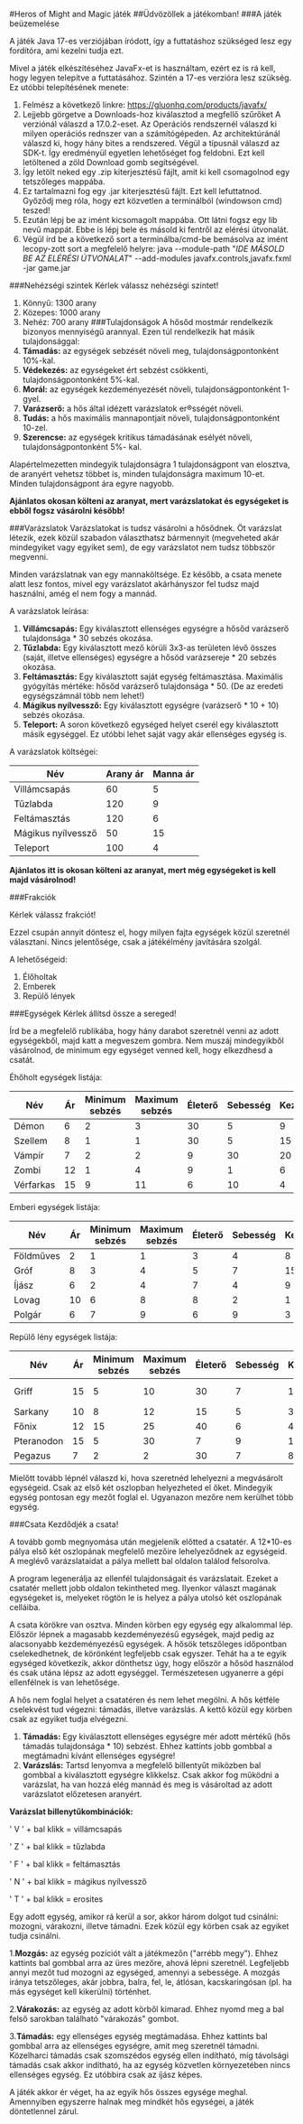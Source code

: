 #Heros of Might and Magic játék
##Üdvözöllek a játékomban!
###A játék beüzemelése

A játék Java 17-es verziójában íródott, így a futtatáshoz szükséged lesz egy fordítóra,
ami kezelni tudja ezt.

Mivel a játék elkészítéséhez JavaFx-et is használtam, ezért ez is rá kell, hogy legyen
telepítve a futtatásához. Szintén a 17-es verzióra lesz szükség. Ez utóbbi telepítésének
menete:
1. Felmész a következő linkre: https://gluonhq.com/products/javafx/
2. Lejjebb görgetve a Downloads-hoz kiválasztod a megfellő szűrőket
A verziónál válaszd a 17.0.2-eset. Az Operációs rendszernél válaszd ki milyen operációs
rednszer van a számítógépeden. Az architektúránál válaszd ki, hogy hány bites a rendszered.
Végül a típusnál válaszd az SDK-t. Így eredményül egyetlen lehetőséget fog feldobni. Ezt
kell letöltened a zöld Download gomb segítségével.
3. Így letölt neked egy .zip kiterjesztésű fájlt, amit ki kell csomagolnod egy tetszőleges mappába.
4. Ez tartalmazni fog egy .jar kiterjesztésű fájlt. Ezt kell lefuttatnod. Győződj meg róla,
hogy ezt közvetlen a terminálból (windowson cmd) teszed!
5. Ezután lépj be az imént kicsomagolt mappába. Ott látni fogsz egy lib nevű mappát.
Ebbe is lépj bele és másold ki fentről az elérési útvonalát.
6. Végül írd be a következő sort a terminálba/cmd-be bemásolva az imént 
lecopy-zott sort a megfelelő helyre: java --module-path "_IDE MÁSOLD BE AZ ELÉRÉSI 
ÚTVONALAT_" --add-modules javafx.controls,javafx.fxml -jar game.jar

###Nehézségi szintek
Kérlek válassz nehézségi szintet!
1. Könnyű: 1300 arany
2. Közepes: 1000 arany
3. Nehéz: 700 arany
###Tulajdonságok
A hősőd mostmár rendelkezik bizonyos mennyiségű arannyal.
Ezen túl rendelkezik hat másik tulajdonsággal:
1. **Támadás:** az egységek sebzését növeli meg, tulajdonságpontonként 10%-kal.
2. **Védekezés:** az egységeket ért sebzést csökkenti, tulajdonságpontonként 5%-kal.
3. **Morál:** az egységek kezdeményezését növeli, tulajdonságpontonként 1-gyel.
4. **Varázserő:** a hős által idézett varázslatok er®sségét növeli.
5. **Tudás:** a hős maximális mannapontjait növeli, tulajdonságpontonként 10-zel.
6. **Szerencse:** az egységek kritikus támadásának esélyét növeli, tulajdonságpontonként 5%-
   kal.

Alapértelmezetten mindegyik tulajdonságra 1 tulajdonságpont van elosztva, de aranyért vehetsz többet is,
minden tulajdonságra maximum 10-et. Minden tulajdonságpont ára egyre nagyobb.

**Ajánlatos okosan költeni az aranyat, mert varázslatokat és egységeket is ebből fogsz vásárolni később!**

###Varázslatok
Varázslatokat is tudsz vásárolni a hősődnek. Öt varázslat létezik, ezek közül
szabadon választhatsz bármennyit (megveheted akár mindegyiket vagy egyiket sem),
de egy varázslatot nem tudsz többször megvenni.

Minden varázslatnak van egy mannaköltsége. Ez később, a csata menete alatt lesz fontos,
 mivel egy varázslatot akárhányszor fel tudsz majd használni, amég el nem fogy a mannád.

A varázslatok leírása:
1. **Villámcsapás:** Egy kiválasztott ellenséges egységre a hősőd varázserő tulajdonsága * 30 sebzés okozása.
2. **Tűzlabda:** Egy kiválasztott mező körüli 3x3-as területen lévő összes 
(saját, illetve ellenséges) egységre a hősöd varázsereje * 20 sebzés okozása.
3. **Feltámasztás:** Egy kiválasztott saját egység feltámasztása. 
Maximális gyógyítás mértéke: hősőd varázserő tulajdonsága * 50. (De az eredeti egységszámnál több nem lehet!)
4. **Mágikus nyílvessző:** Egy kiválasztott egységre (varázserő * 10 + 10) sebzés okozása.
5. **Teleport:** A soron következő egységed helyet cserél egy kiválasztott másik egységgel.
Ez utóbbi lehet saját vagy akár ellenséges egység is.

A varázslatok költségei:

| Név          | Arany ár | Manna ár |
|--------------|----------|-------|
| Villámcsapás |60| 5     |
| Tűzlabda     |120|9      |
| Feltámasztás |120| 6     |
|Mágikus nyílvessző|50| 15  |
|Teleport|100|4|

**Ajánlatos itt is okosan költeni az aranyat, mert még egységeket is kell 
majd vásárolnod!**

###Frakciók

Kérlek válassz frakciót!

Ezzel csupán annyit döntesz el, hogy milyen fajta egységek közül szeretnél
választani. Nincs jelentősége, csak a játékélmény javítására szolgál.

A lehetőségeid:
1. Élőholtak
2. Emberek
3. Repülő lények

###Egységek
Kérlek állítsd össze a sereged!

Írd be a megfelelő rublikába, hogy hány darabot szeretnél venni az adott
egységekből, majd katt a megveszem gombra. Nem muszáj mindegyikből
vásárolnod, de minimum egy egységet venned kell, hogy elkezdhesd a csatát.

Éhőholt egységek listája:

| Név | Ár   | Minimum sebzés | Maximum sebzés | Életerő | Sebesség | Kezdeményezés | Speciális képesség | Színkód |
|-----|------|--------------|--------------|-------|--------|-------------|------------------|-------|
|Démon| 6    |2|3|30|5|9|nincs|sárga|
|Szellem| 8    |1|1|30|5|15|nincs|rózsaszín|
|Vámpír| 7    |2|2|9|30|20|vérszívás|piros|
|Zombi| 12   |1|4|9|1|6|nincs|zöld|
|Vérfarkas| 15   |9|11|6|10|4|nincs|kék|

Emberi egységek listája:

| Név       | Ár  | Minimum sebzés | Maximum sebzés | Életerő | Sebesség | Kezdeményezés | Speciális képesség | Színkód   |
|-----------|-----|----------------|----------------|---------|----------|---------------|--------------------|-----------|
| Földműves | 2   | 1              | 1              | 3       | 4        | 8             | nincs              | zöld      |
| Gróf      | 8   | 3              | 4              | 5       | 7        | 15            | nincs              | piros     |
| Íjász     | 6   | 2              | 4              | 7       | 4        | 9             | lövés              | sárga     |
| Lovag     | 10  | 6              | 8              | 8       | 2        | 1             | nincs              | kék       |
| Polgár    | 6   | 7              | 9              | 6       | 9        | 3             | nincs              | rózsaszín |

Repülő lény egységek listája:

| Név        | Ár  | Minimum sebzés | Maximum sebzés | Életerő | Sebesség | Kezdeményezés | Speciális képesség     | Színkód   |
|------------|-----|----------------|----------------|---------|----------|---------------|------------------------|-----------|
| Griff      | 15  | 5              | 10             | 30      | 7        | 15            | végtelen visszatámadás | sárga     |
| Sarkany    | 10  | 8              | 12             | 15      | 5        | 3             | tűzokádás              | kék       |
| Főnix      | 12  | 15             | 25             | 40      | 6        | 4             | nincs                  | piros     |
| Pteranodon | 15  | 5              | 30             | 7       | 9        | 10            | nincs                  | zöld      |
| Pegazus    | 7   | 2              | 2              | 30      | 7        | 8             | nincs                  | rózsaszín |

Mielőtt tovább lépnél válaszd ki, hova szeretnéd lehelyezni a megvásárolt 
egységeid. Csak az első két oszlopban helyezheted el őket. Mindegyik egység 
pontosan egy mezőt foglal el. Ugyanazon mezőre nem kerülhet több egység.

###Csata
Kezdődjék a csata!

A tovább gomb megnyomása után megjelenik előtted a csatatér. A 12*10-es pálya első
két oszlopának megfelelő mezőire lehelyeződnek az egységeid. A meglévő varázslataidat
a pálya mellett bal oldalon találod felsorolva.

A program legenerálja az ellenfél tulajdonságait és varázslatait. 
Ezeket a csatatér mellett jobb oldalon tekintheted meg. Ilyenkor választ magának 
egységeket is, melyeket rögtön le is helyez a pálya utolsó két oszlopának celláiba.

A csata körökre van osztva. Minden körben egy egység egy alkalommal lép. Először lépnek a 
magasabb kezdeményezésű egységek, majd pedig az alacsonyabb kezdeményezésű egységek.
A hősök tetszőleges időpontban cselekedhetnek, de körönként legfeljebb csak egyszer.
Tehát ha a te egyik egységed következik, akkor dönthetsz úgy, hogy először a hősöd használod
és csak utána lépsz az adott egységgel. Természetesen ugyanerre a gépi ellenfélnek is van
lehetősége.

A hős nem foglal helyet a csatatéren és nem lehet megölni. A hős kétféle cselekvést tud
végezni: támadás, illetve varázslás. A kettő közül egy körben csak az egyiket tudja
elvégezni.
1. **Támadás:** Egy kiválasztott ellenséges egységre mér adott mértékű 
(hős támadás tulajdonsága * 10) sebzést. Ehhez kattints jobb gombbal a megtámadni kívánt 
ellenséges egységre!
2. **Varázslás:** Tartsd lenyomva a megfelelő billentyűt miközben bal gombbal a kiválasztott
egységre klikkelsz. Csak akkor fog működni a varázslat, ha van hozzá elég mannád
és meg is vásároltad az adott varázslatot előzetesen aranyért.

**Varázslat billenytűkombinációk:**

' V ' + bal klikk = villámcsapás

' Z ' + bal klikk = tűzlabda

' F ' + bal klikk = feltámasztás

' N ' + bal klikk = mágikus nyílvessző

' T ' + bal klikk = erosites


Egy adott egység, amikor rá kerül a sor, akkor három dolgot tud csinálni: 
mozogni, várakozni, illetve támadni. Ezek közül egy körben csak az egyiket tudja csinálni.

1.**Mozgás:** az egység pozíciót vált a játékmezőn ("arrébb megy"). Ehhez kattints bal 
gombbal arra az üres mezőre, ahová lépni szeretnél. Legfeljebb annyi mezőt tud mozogni
az egységed, amennyi a sebessége. A mozgás iránya tetszőleges, akár jobbra, balra,
fel, le, átlósan, kacskaringósan (pl. ha más egységet kell kikerülni) történhet.

2.**Várakozás:** az egység az adott körből kimarad. Ehhez nyomd meg a bal felső
sarokban található "várakozás" gombot.

3.**Támadás:** egy ellenséges egység megtámadása. Ehhez kattints bal gombbal arra
az ellenséges egységre, amit meg szeretnél támadni. Közelharci támadás csak szomszédos 
egység ellen indítható, míg távolsági támadás csak akkor indítható, ha az egység
közvetlen környezetében nincs ellenséges egység. Ez utóbbira csak az íjász képes.

A játék akkor ér véget, ha az egyik hős összes egysége meghal. Amennyiben egyszerre halnak meg
mindkét hős egységei, a játék döntetlennel zárul.
